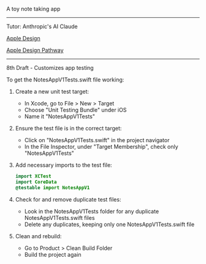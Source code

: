 A toy note taking app

- - - -

Tutor: Anthropic's AI Claude

[Apple Design](https://developer.apple.com/design/)

[Apple Design Pathway](https://developer.apple.com/design/pathway/)

- - - -

8th Draft - Customizes app testing

To get the NotesAppV1Tests.swift file working:

1. Create a new unit test target:
   - In Xcode, go to File > New > Target
   - Choose "Unit Testing Bundle" under iOS
   - Name it "NotesAppV1Tests"

2. Ensure the test file is in the correct target:
   - Click on "NotesAppV1Tests.swift" in the project navigator
   - In the File Inspector, under "Target Membership", check only "NotesAppV1Tests"

3. Add necessary imports to the test file:
   ```swift
   import XCTest
   import CoreData
   @testable import NotesAppV1
   ```

4. Check for and remove duplicate test files:
   - Look in the NotesAppV1Tests folder for any duplicate NotesAppV1Tests.swift files
   - Delete any duplicates, keeping only one NotesAppV1Tests.swift file

5. Clean and rebuild:
   - Go to Product > Clean Build Folder
   - Build the project again
